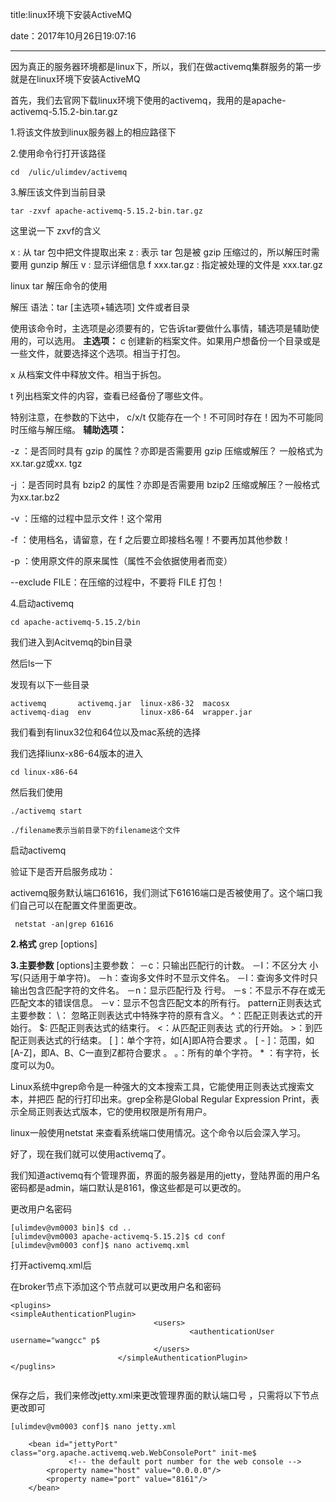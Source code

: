 title:linux环境下安装ActiveMQ

date：2017年10月26日19:07:16



---

因为真正的服务器环境都是linux下，所以，我们在做activemq集群服务的第一步就是在linux环境下安装ActiveMQ

首先，我们去官网下载linux环境下使用的activemq，我用的是apache-activemq-5.15.2-bin.tar.gz



1.将该文件放到linux服务器上的相应路径下

2.使用命令行打开该路径

```
cd  /ulic/ulimdev/activemq
```

3.解压该文件到当前目录

```
tar -zxvf apache-activemq-5.15.2-bin.tar.gz
```

这里说一下 zxvf的含义

x : 从 tar 包中把文件提取出来
z : 表示 tar 包是被 gzip 压缩过的，所以解压时需要用 gunzip 解压
v : 显示详细信息
f xxx.tar.gz :  指定被处理的文件是 xxx.tar.gz



linux tar 解压命令的使用

解压
语法：tar [主选项+辅选项] 文件或者目录

使用该命令时，主选项是必须要有的，它告诉tar要做什么事情，辅选项是辅助使用的，可以选用。
**主选项：**
c 创建新的档案文件。如果用户想备份一个目录或是一些文件，就要选择这个选项。相当于打包。

x 从档案文件中释放文件。相当于拆包。

t 列出档案文件的内容，查看已经备份了哪些文件。

特别注意，在参数的下达中， c/x/t 仅能存在一个！不可同时存在！因为不可能同时压缩与解压缩。
**辅助选项：**

-z ：是否同时具有 gzip 的属性？亦即是否需要用 gzip 压缩或解压？ 一般格式为xx.tar.gz或xx. tgz

-j ：是否同时具有 bzip2 的属性？亦即是否需要用 bzip2 压缩或解压？一般格式为xx.tar.bz2  

-v ：压缩的过程中显示文件！这个常用

-f ：使用档名，请留意，在 f 之后要立即接档名喔！不要再加其他参数！

-p ：使用原文件的原来属性（属性不会依据使用者而变）

--exclude FILE：在压缩的过程中，不要将 FILE 打包！



4.启动activemq

```
cd apache-activemq-5.15.2/bin
```

我们进入到Acitvemq的bin目录

然后ls一下

发现有以下一些目录

```
activemq       activemq.jar  linux-x86-32  macosx
activemq-diag  env           linux-x86-64  wrapper.jar

```

我们看到有linux32位和64位以及mac系统的选择

我们选择liunx-x86-64版本的进入

```
cd linux-x86-64
```

然后我们使用

```
./activemq start
```

```
./filename表示当前目录下的filename这个文件
```

启动activemq

验证下是否开启服务成功：

activemq服务默认端口61616，我们测试下61616端口是否被使用了。这个端口我们自己可以在配置文件里面更改。

```
 netstat -an|grep 61616

```





**2.格式**
grep [options]

**3.主要参数**
[options]主要参数：
－c：只输出匹配行的计数。
－I：不区分大 小写(只适用于单字符)。
－h：查询多文件时不显示文件名。
－l：查询多文件时只输出包含匹配字符的文件名。
－n：显示匹配行及 行号。
－s：不显示不存在或无匹配文本的错误信息。
－v：显示不包含匹配文本的所有行。
pattern正则表达式主要参数：
\： 忽略正则表达式中特殊字符的原有含义。
^：匹配正则表达式的开始行。
$: 匹配正则表达式的结束行。
\<：从匹配正则表达 式的行开始。
\>：到匹配正则表达式的行结束。
[ ]：单个字符，如[A]即A符合要求 。
[ - ]：范围，如[A-Z]，即A、B、C一直到Z都符合要求 。
。：所有的单个字符。
\* ：有字符，长度可以为0。

Linux系统中grep命令是一种强大的文本搜索工具，它能使用正则表达式搜索文本，并把匹 配的行打印出来。grep全称是Global Regular Expression Print，表示全局正则表达式版本，它的使用权限是所有用户。





linux一般使用netstat 来查看系统端口使用情况。这个命令以后会深入学习。

好了，现在我们就可以使用activemq了。

我们知道activemq有个管理界面，界面的服务器是用的jetty，登陆界面的用户名密码都是admin，端口默认是8161，像这些都是可以更改的。

更改用户名密码

```
[ulimdev@vm0003 bin]$ cd ..
[ulimdev@vm0003 apache-activemq-5.15.2]$ cd conf
[ulimdev@vm0003 conf]$ nano activemq.xml

```

打开activemq.xml后

在broker节点下添加这个节点就可以更改用户名和密码

```
<plugins>          
<simpleAuthenticationPlugin>
                                <users>
                                        <authenticationUser username="wangcc" p$
                                </users>
                        </simpleAuthenticationPlugin>
</puglins>


```



保存之后，我们来修改jetty.xml来更改管理界面的默认端口号 ，只需将以下节点更改即可

```
[ulimdev@vm0003 conf]$ nano jetty.xml
```



```
    <bean id="jettyPort" class="org.apache.activemq.web.WebConsolePort" init-me$
             <!-- the default port number for the web console -->
        <property name="host" value="0.0.0.0"/>
        <property name="port" value="8161"/>
    </bean>

```









